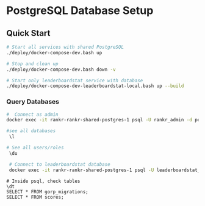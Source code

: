 # PostgreSQL Database Setup

## Quick Start
```bash
# Start all services with shared PostgreSQL
./deploy/docker-compose-dev.bash up

# Stop and clean up
./deploy/docker-compose-dev.bash down -v
```


```bash
# Start only leaderboardstat service with database
./deploy/docker-compose-dev-leaderboardstat-local.bash up --build
```



### Query Databases
```bash
#  Connect as admin
docker exec -it rankr-rankr-shared-postgres-1 psql -U rankr_admin -d postgres

#see all databases
 \l

# See all users/roles
 \du
```

```bash
 # Connect to leaderboardstat database
 docker exec -it rankr-rankr-shared-postgres-1 psql -U leaderboardstat_user -d leaderboardstat_db
```

```
# Inside psql, check tables
\dt
SELECT * FROM gorp_migrations;
SELECT * FROM scores;
```

